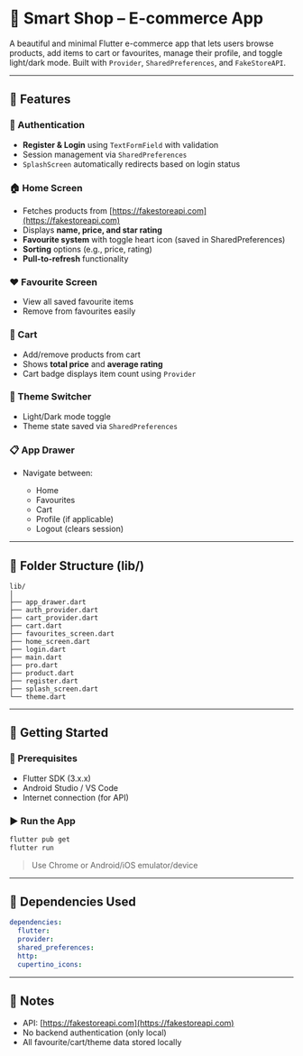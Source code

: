 # 🛒 Smart Shop – E-commerce App

A beautiful and minimal Flutter e-commerce app that lets users browse products, add items to cart or favourites, manage their profile, and toggle light/dark mode. Built with `Provider`, `SharedPreferences`, and `FakeStoreAPI`.

---

## 📱 Features

### 🔐 Authentication

* **Register & Login** using `TextFormField` with validation
* Session management via `SharedPreferences`
* `SplashScreen` automatically redirects based on login status

### 🏠 Home Screen

* Fetches products from [https://fakestoreapi.com](https://fakestoreapi.com)
* Displays **name, price, and star rating**
* **Favourite system** with toggle heart icon (saved in SharedPreferences)
* **Sorting** options (e.g., price, rating)
* **Pull-to-refresh** functionality

### ❤️ Favourite Screen

* View all saved favourite items
* Remove from favourites easily

### 🛒 Cart

* Add/remove products from cart
* Shows **total price** and **average rating**
* Cart badge displays item count using `Provider`

### 🎨 Theme Switcher

* Light/Dark mode toggle
* Theme state saved via `SharedPreferences`

### 📋 App Drawer

* Navigate between:

  * Home
  * Favourites
  * Cart
  * Profile (if applicable)
  * Logout (clears session)

---

## 📂 Folder Structure (lib/)

```
lib/
│
├── app_drawer.dart
├── auth_provider.dart
├── cart_provider.dart
├── cart.dart
├── favourites_screen.dart
├── home_screen.dart
├── login.dart
├── main.dart
├── pro.dart
├── product.dart
├── register.dart
├── splash_screen.dart
└── theme.dart
```

---

## 🚀 Getting Started

### 🔧 Prerequisites

* Flutter SDK (3.x.x)
* Android Studio / VS Code
* Internet connection (for API)

### ▶️ Run the App

```bash
flutter pub get
flutter run
```

> Use Chrome or Android/iOS emulator/device


---

## 🧰 Dependencies Used

```yaml
dependencies:
  flutter:
  provider:
  shared_preferences:
  http:
  cupertino_icons:
```

---

## 📌 Notes

* API: [https://fakestoreapi.com](https://fakestoreapi.com)
* No backend authentication (only local)
* All favourite/cart/theme data stored locally

